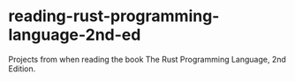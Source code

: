 # reading-rust-programming-language-2nd-ed
Projects from when reading the book The Rust Programming Language, 2nd Edition.
